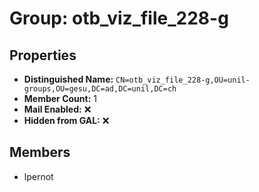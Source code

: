 # Group: otb_viz_file_228-g

## Properties

- **Distinguished Name:** `CN=otb_viz_file_228-g,OU=unil-groups,OU=gesu,DC=ad,DC=unil,DC=ch`
- **Member Count:** 1
- **Mail Enabled:** ❌
- **Hidden from GAL:** ❌

## Members

- lpernot

